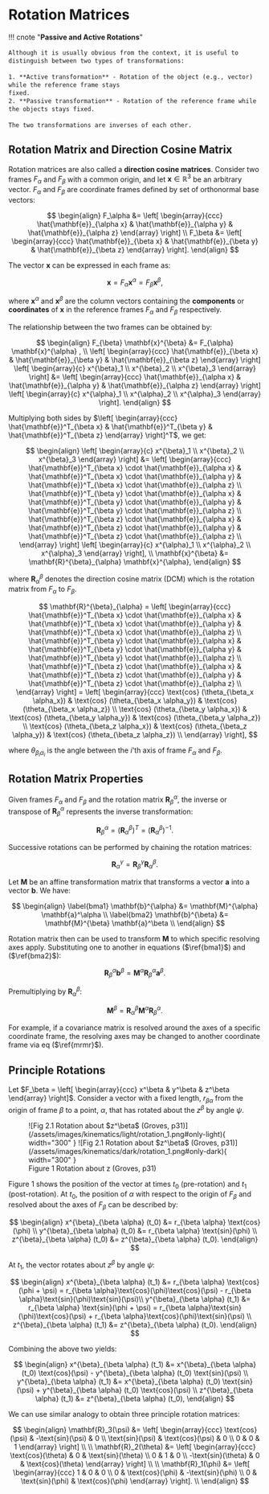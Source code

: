 # Rotation Matrices

!!! cnote "**Passive and Active Rotations**"

    Although it is usually obvious from the context, it is useful to distinguish between two types of transformations: 

    1. **Active transformation** - Rotation of the object (e.g., vector) while the reference frame stays
    fixed.
    2. **Passive transformation** - Rotation of the reference frame while the objects stays fixed.

    The two transformations are inverses of each other.

## Rotation Matrix and Direction Cosine Matrix

Rotation matrices are also called a **direction cosine matrices**. Consider two frames $F_\alpha$ and $F_\beta$ with a common origin, and let $\mathbf{x} \in \mathbb{R}^3$ be an arbitrary vector. $F_\alpha$ and $F_\beta$ are coordinate frames defined by set of orthonormal base vectors:

$$
\begin{align}
F_\alpha &=
\left[
\begin{array}{ccc}
\hat{\mathbf{e}}_{\alpha x} & \hat{\mathbf{e}}_{\alpha y} & \hat{\mathbf{e}}_{\alpha z}
\end{array}
\right] \\ 
F_\beta &=
\left[
\begin{array}{ccc}
\hat{\mathbf{e}}_{\beta x} & \hat{\mathbf{e}}_{\beta y} & \hat{\mathbf{e}}_{\beta z}
\end{array}
\right].
\end{align}
$$

The vector $\mathbf{x}$ can be expressed in each frame as:

$$
\mathbf{x} = F_\alpha \mathbf{x}^{\alpha} = F_\beta \mathbf{x}^{\beta},
$$

where $\mathbf{x}^{\alpha}$ and $\mathbf{x}^{\beta}$ are the column vectors containing the **components** or **coordinates** of $\mathbf{x}$ in the reference frames $F_\alpha$ and $F_\beta$ respectively.


The relationship between the two frames can be obtained by:

$$
\begin{align}
F_{\beta} \mathbf{x}^{\beta} &= F_{\alpha} \mathbf{x}^{\alpha} , \\
\left[
\begin{array}{ccc}
\hat{\mathbf{e}}_{\beta x} & \hat{\mathbf{e}}_{\beta y} & \hat{\mathbf{e}}_{\beta z}
\end{array}
\right]
\left[ 
\begin{array}{c}
x^{\beta}_1 \\
x^{\beta}_2 \\
x^{\beta}_3
\end{array}
\right] &= 
\left[
\begin{array}{ccc}
\hat{\mathbf{e}}_{\alpha x} & \hat{\mathbf{e}}_{\alpha y} & \hat{\mathbf{e}}_{\alpha z}
\end{array}
\right]
\left[ 
\begin{array}{c}
x^{\alpha}_1 \\
x^{\alpha}_2 \\
x^{\alpha}_3
\end{array}
\right].
\end{align}
$$

Multiplying both sides by 
$\left[
\begin{array}{ccc}
\hat{\mathbf{e}}^T_{\beta x} & \hat{\mathbf{e}}^T_{\beta y} & \hat{\mathbf{e}}^T_{\beta z}
\end{array}
\right]^T$, we get:

$$
\begin{align}
\left[ 
\begin{array}{c}
x^{\beta}_1 \\
x^{\beta}_2 \\
x^{\beta}_3
\end{array}
\right] &= 
\left[
\begin{array}{ccc}
\hat{\mathbf{e}}^T_{\beta x} \cdot \hat{\mathbf{e}}_{\alpha x} & \hat{\mathbf{e}}^T_{\beta x} \cdot \hat{\mathbf{e}}_{\alpha y} & \hat{\mathbf{e}}^T_{\beta x} \cdot \hat{\mathbf{e}}_{\alpha z} \\
\hat{\mathbf{e}}^T_{\beta y} \cdot \hat{\mathbf{e}}_{\alpha x} & \hat{\mathbf{e}}^T_{\beta y} \cdot \hat{\mathbf{e}}_{\alpha y} & \hat{\mathbf{e}}^T_{\beta y} \cdot \hat{\mathbf{e}}_{\alpha z} \\
\hat{\mathbf{e}}^T_{\beta z} \cdot \hat{\mathbf{e}}_{\alpha x} & \hat{\mathbf{e}}^T_{\beta z} \cdot \hat{\mathbf{e}}_{\alpha y} & \hat{\mathbf{e}}^T_{\beta z} \cdot \hat{\mathbf{e}}_{\alpha z} \\
\end{array}
\right]
\left[ 
\begin{array}{c}
x^{\alpha}_1 \\
x^{\alpha}_2 \\
x^{\alpha}_3
\end{array}
\right], \\
\mathbf{x}^{\beta} &= \mathbf{R}^{\beta}_{\alpha} \mathbf{x}^{\alpha},
\end{align}
$$

where $\mathbf{R}^{\beta}_{\alpha}$ denotes the direction cosine matrix (DCM) which is the rotation matrix from $F_\alpha$ to $F_\beta$.

$$
\mathbf{R}^{\beta}_{\alpha} = 
\left[
\begin{array}{ccc}
\hat{\mathbf{e}}^T_{\beta x} \cdot \hat{\mathbf{e}}_{\alpha x} & \hat{\mathbf{e}}^T_{\beta x} \cdot \hat{\mathbf{e}}_{\alpha y} & \hat{\mathbf{e}}^T_{\beta x} \cdot \hat{\mathbf{e}}_{\alpha z} \\
\hat{\mathbf{e}}^T_{\beta y} \cdot \hat{\mathbf{e}}_{\alpha x} & \hat{\mathbf{e}}^T_{\beta y} \cdot \hat{\mathbf{e}}_{\alpha y} & \hat{\mathbf{e}}^T_{\beta y} \cdot \hat{\mathbf{e}}_{\alpha z} \\
\hat{\mathbf{e}}^T_{\beta z} \cdot \hat{\mathbf{e}}_{\alpha x} & \hat{\mathbf{e}}^T_{\beta z} \cdot \hat{\mathbf{e}}_{\alpha y} & \hat{\mathbf{e}}^T_{\beta z} \cdot \hat{\mathbf{e}}_{\alpha z} \\
\end{array}
\right] = 
\left[
\begin{array}{ccc}
\text{cos} (\theta_{\beta_x \alpha_x}) & \text{cos} (\theta_{\beta_x \alpha_y}) & \text{cos} (\theta_{\beta_x \alpha_z})  \\
\text{cos} (\theta_{\beta_y \alpha_x}) & \text{cos} (\theta_{\beta_y \alpha_y}) & \text{cos} (\theta_{\beta_y \alpha_z})  \\
\text{cos} (\theta_{\beta_z \alpha_x}) & \text{cos} (\theta_{\beta_z \alpha_y}) & \text{cos} (\theta_{\beta_z \alpha_z})  \\
\end{array}
\right],
$$

where $\theta_{\beta_i \alpha_i}$ is the angle between the $i$'th axis of frame $F_\alpha$ and $F_\beta$.

## Rotation Matrix Properties

Given frames $F_\alpha$ and $F_\beta$ and the rotation matrix $\mathbf{R}^{\alpha}_{\beta}$, the inverse or transpose of $\mathbf{R}^{\alpha}_{\beta}$ represents the inverse transformation:

$$
\mathbf{R}^{\alpha}_{\beta} = \left(\mathbf{R}^{\beta}_{\alpha} \right)^T = \left(\mathbf{R}^{\beta}_{\alpha} \right)^{-1}.
$$

Successive rotations can be performed by chaining the rotation matrices:

$$
\mathbf{R}^{\gamma}_{\alpha} = \mathbf{R}^{\gamma}_{\beta} \mathbf{R}^{\beta}_{\alpha}.
$$

Let $\mathbf{M}$ be an affine transformation matrix that transforms a vector $\mathbf{a}$ into a vector $\mathbf{b}$. We have:

$$
\begin{align}
\label{bma1}
\mathbf{b}^{\alpha} &= \mathbf{M}^{\alpha} \mathbf{a}^\alpha \\
\label{bma2}
\mathbf{b}^{\beta} &= \mathbf{M}^{\beta} \mathbf{a}^\beta \\
\end{align}
$$

Rotation matrix then can be used to transform $\mathbf{M}$ to which specific resolving axes apply. Substituting one to another in equations ($\ref{bma1}$) and ($\ref{bma2}$):

$$
\mathbf{R}^{\alpha}_{\beta} \mathbf{b}^{\beta} = \mathbf{M}^{\alpha} \mathbf{R}^{\alpha}_{\beta} \mathbf{a}^{\beta}.
$$

Premultiplying by $\mathbf{R}^{\beta}_{\alpha}$:

$$
\mathbf{M}^{\beta} = \mathbf{R}^{\beta}_{\alpha} \mathbf{M}^{\alpha} \mathbf{R}^{\alpha}_{\beta}. \label{mrmr}
$$

For example, if a covariance matrix is resolved around the axes of a specific coordinate frame, the resolving axes may be changed to another coordinate frame via eq ($\ref{mrmr}$).

## Principle Rotations

Let $F_\beta = \left[ \begin{array}{ccc} x^\beta & y^\beta & z^\beta \end{array} \right]$. Consider a vector with a fixed length, $r_{\beta \alpha}$ from the origin of frame $\beta$ to a point, $\alpha$, that has rotated about the $z^\beta$ by angle $\psi$.

<figure markdown>
  ![Fig 2.1 Rotation about $z^\beta$ (Groves, p31)](/assets/images/kinematics/light/rotation_1.png#only-light){ width="300" }
  ![Fig 2.1 Rotation about $z^\beta$ (Groves, p31)](/assets/images/kinematics/dark/rotation_1.png#only-dark){ width="300" }
  <figcaption>Figure 1 Rotation about z (Groves, p31)</figcaption>
</figure>

Figure 1 shows the position of the vector at times $t_0$ (pre-rotation) and $t_1$ (post-rotation). At $t_0$, the position of $\alpha$ with respect to the origin of $F_\beta$
and resolved about the axes of $F_\beta$ can be described by:

$$
\begin{align}
x^{\beta}_{\beta \alpha} (t_0) &= r_{\beta \alpha} \text{cos}(\phi) \\
y^{\beta}_{\beta \alpha} (t_0) &= r_{\beta \alpha} \text{sin}(\phi) \\
z^{\beta}_{\beta \alpha} (t_0) &= z^{\beta}_{\beta \alpha} (t_0).
\end{align}
$$

At $t_1$, the vector rotates about $z^\beta$ by angle $\psi$:

$$
\begin{align}
x^{\beta}_{\beta \alpha} (t_1) &= r_{\beta \alpha} \text{cos}(\phi + \psi) = r_{\beta \alpha}\text{cos}(\phi)\text{cos}(\psi) - r_{\beta \alpha}\text{sin}(\phi)\text{sin}(\psi)\\
y^{\beta}_{\beta \alpha} (t_1) &= r_{\beta \alpha} \text{sin}(\phi + \psi) = r_{\beta \alpha}\text{sin}(\phi)\text{cos}(\psi) + r_{\beta \alpha}\text{cos}(\phi)\text{sin}(\psi) \\
z^{\beta}_{\beta \alpha} (t_1) &= z^{\beta}_{\beta \alpha} (t_0).
\end{align}
$$

Combining the above two yields:

$$
\begin{align}
x^{\beta}_{\beta \alpha} (t_1) &= x^{\beta}_{\beta \alpha} (t_0) \text{cos}(\psi) - y^{\beta}_{\beta \alpha} (t_0) \text{sin}(\psi) \\
y^{\beta}_{\beta \alpha} (t_1) &= x^{\beta}_{\beta \alpha} (t_0) \text{sin}(\psi) + y^{\beta}_{\beta \alpha} (t_0) \text{cos}(\psi) \\
z^{\beta}_{\beta \alpha} (t_1) &= z^{\beta}_{\beta \alpha} (t_0),
\end{align}
$$

We can use similar analogy to obtain three principle rotation matrices:

$$
\begin{align}
\mathbf{R}_3(\psi) &=
\left[
\begin{array}{ccc}
\text{cos}(\psi) & -\text{sin}(\psi) & 0 \\
\text{sin}(\psi) & \text{cos}(\psi) & 0 \\
0 & 0 & 1
\end{array}
\right] \\ \\
\mathbf{R}_2(\theta) &=
\left[
\begin{array}{ccc}
\text{cos}(\theta) & 0 & \text{sin}(\theta) \\
0 & 1 & 0 \\
-\text{sin}(\theta) & 0 & \text{cos}(\theta)
\end{array} 
\right] \\ \\
\mathbf{R}_1(\phi) &=
\left[
\begin{array}{ccc}
1 & 0 & 0 \\
0 & \text{cos}(\phi) & -\text{sin}(\phi) \\
0 & \text{sin}(\phi) & \text{cos}(\phi)
\end{array}
\right]. \\
\end{align}
$$
